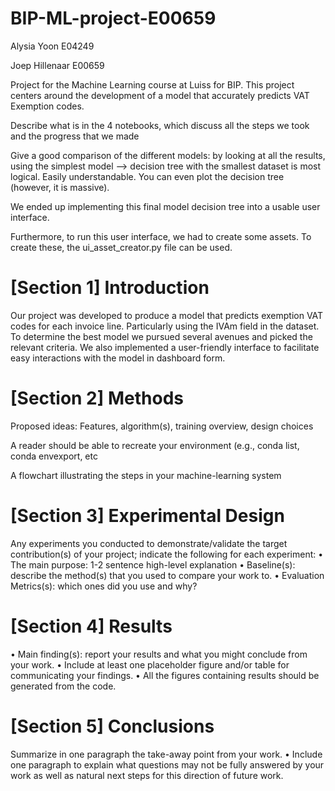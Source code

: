 # BIP-ML-project-E00659
Alysia Yoon E04249

Joep Hillenaar E00659


Project for the Machine Learning course at Luiss for BIP. This project centers around the development of a model that accurately predicts VAT Exemption codes.

Describe what is in the 4 notebooks, which discuss all the steps we took and the progress that we made

Give a good comparison of the different models: by looking at all the results, using the simplest model --> decision tree with the smallest dataset is most logical. Easily understandable. You can even plot the decision tree (however, it is massive).

We ended up implementing this final model decision tree into a usable user interface. 

Furthermore, to run this user interface, we had to create some assets. To create these, the ui_asset_creator.py file can be used.

# [Section 1] Introduction
Our project was developed to produce a model that predicts exemption VAT codes for each invoice line. Particularly using the IVAm field in the dataset. To determine the best model we pursued several avenues and picked the relevant criteria. We also implemented a user-friendly interface to facilitate easy interactions with the model in dashboard form. 

# [Section 2] Methods
Proposed ideas: Features, algorithm(s), training overview, design choices

A reader should be able to recreate your environment (e.g., conda list,
conda envexport, etc

A flowchart illustrating the steps in your machine-learning system


# [Section 3] Experimental Design
Any experiments you conducted to demonstrate/validate the target contribution(s) of your project; indicate the
following for each experiment:
• The main purpose: 1-2 sentence high-level explanation
• Baseline(s): describe the method(s) that you used to compare your work to.
• Evaluation Metrics(s): which ones did you use and why?

# [Section 4] Results
• Main finding(s): report your results and what you might conclude from your work.
• Include at least one placeholder figure and/or table for communicating your findings.
• All the figures containing results should be generated from the code.

# [Section 5] Conclusions
Summarize in one paragraph the take-away point from your work.
• Include one paragraph to explain what questions may not be fully answered by your work as well as natural next steps for this direction of future work.
